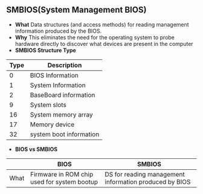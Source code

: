 ## SMBIOS(System Management BIOS)
- **What** Data structures (and access methods) for reading management information produced by the BIOS.
- **Why** This eliminates the need for the operating system to probe hardware directly to discover what devices are present in the computer
- **SMBIOS Structure Type**

| Type | Description |
| --- | --- |
| 0 | BIOS Information |
| 1 | System Information |
| 2 | BaseBoard information |
| 9 | System slots |
| 16 | System memory array |
| 17 | Memory device |
| 32 | system boot information |

-  **BIOS vs SMBIOS**

| | BIOS | SMBIOS |
| --- | --- | --- |
| What | Firmware in ROM chip used for system bootup | DS for reading management information produced by BIOS |
